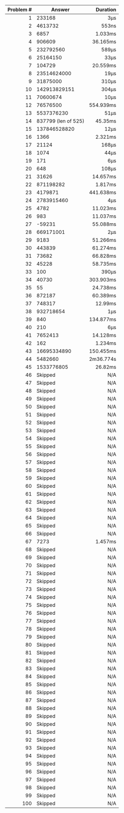 |Problem #|Answer|Duration|
|-:|-|-:|
|1|233168|3µs|
|2|4613732|553ns|
|3|6857|1.033ms|
|4|906609|36.165ms|
|5|232792560|589µs|
|6|25164150|33µs|
|7|104729|20.559ms|
|8|23514624000|19µs|
|9|31875000|310µs|
|10|142913829151|304µs|
|11|70600674|10µs|
|12|76576500|554.939ms|
|13|5537376230|51µs|
|14|837799 (len of 525)|45.35ms|
|15|137846528820|12µs|
|16|1366|2.321ms|
|17|21124|168µs|
|18|1074|44µs|
|19|171|6µs|
|20|648|108µs|
|21|31626|14.657ms|
|22|871198282|1.817ms|
|23|4179871|441.638ms|
|24|2783915460|4µs|
|25|4782|11.023ms|
|26|983|11.037ms|
|27|-59231|55.088ms|
|28|669171001|2µs|
|29|9183|51.266ms|
|30|443839|61.274ms|
|31|73682|66.828ms|
|32|45228|58.735ms|
|33|100|390µs|
|34|40730|303.903ms|
|35|55|24.738ms|
|36|872187|60.389ms|
|37|748317|12.99ms|
|38|932718654|1µs|
|39|840|134.877ms|
|40|210|6µs|
|41|7652413|14.128ms|
|42|162|1.234ms|
|43|16695334890|150.455ms|
|44|5482660|2m36.774s|
|45|1533776805|26.82ms|
|46|Skipped|N/A|
|47|Skipped|N/A|
|48|Skipped|N/A|
|49|Skipped|N/A|
|50|Skipped|N/A|
|51|Skipped|N/A|
|52|Skipped|N/A|
|53|Skipped|N/A|
|54|Skipped|N/A|
|55|Skipped|N/A|
|56|Skipped|N/A|
|57|Skipped|N/A|
|58|Skipped|N/A|
|59|Skipped|N/A|
|60|Skipped|N/A|
|61|Skipped|N/A|
|62|Skipped|N/A|
|63|Skipped|N/A|
|64|Skipped|N/A|
|65|Skipped|N/A|
|66|Skipped|N/A|
|67|7273|1.457ms|
|68|Skipped|N/A|
|69|Skipped|N/A|
|70|Skipped|N/A|
|71|Skipped|N/A|
|72|Skipped|N/A|
|73|Skipped|N/A|
|74|Skipped|N/A|
|75|Skipped|N/A|
|76|Skipped|N/A|
|77|Skipped|N/A|
|78|Skipped|N/A|
|79|Skipped|N/A|
|80|Skipped|N/A|
|81|Skipped|N/A|
|82|Skipped|N/A|
|83|Skipped|N/A|
|84|Skipped|N/A|
|85|Skipped|N/A|
|86|Skipped|N/A|
|87|Skipped|N/A|
|88|Skipped|N/A|
|89|Skipped|N/A|
|90|Skipped|N/A|
|91|Skipped|N/A|
|92|Skipped|N/A|
|93|Skipped|N/A|
|94|Skipped|N/A|
|95|Skipped|N/A|
|96|Skipped|N/A|
|97|Skipped|N/A|
|98|Skipped|N/A|
|99|Skipped|N/A|
|100|Skipped|N/A|
